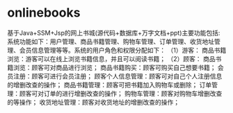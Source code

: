 # onlinebooks
基于Java+SSM+Jsp的网上书城(源代码+数据库+万字文档+ppt)主要功能包括:  系统功能如下：用户管理、商品书籍管理、购物车管理、订单管理、收货地址管理、会员信息管理等等。系统的用户角色和权限分配如下：  （1）游客： 商品书籍浏览：游客可以在线上浏览书籍信息，并且可以阅读书籍；  （2）顾客： 商品书籍浏览：顾客可对商品进行浏览； 商品书籍购买：顾客可购买自己想要书籍； 会员注册：顾客可进行会员注册； 顾客个人信息管理：顾客可对自己个人注册信息的增删改查的操作； 商品书籍管理：顾客可把书籍加入购物车或删除； 订单管理：顾客可对订单的进行增删改查的操作； 购物车管理：顾客对购物车增删改查的等操作； 收货地址管理：顾客对收货地址的增删改查的操作；  
